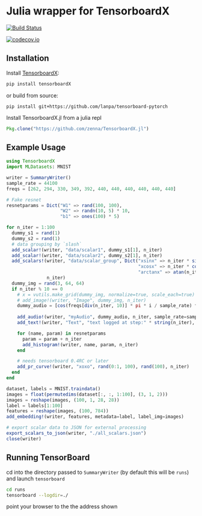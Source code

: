 # Julia wrapper for TensorboardX

[![Build Status](https://travis-ci.org/zenna/TensorboardX.jl.svg?branch=master)](https://travis-ci.org/zenna/TensorboardX.jl)

[![codecov.io](http://codecov.io/github/zenna/TensorboardX.jl/coverage.svg?branch=master)](http://codecov.io/github/zenna/TensorboardX.jl?branch=master)

## Installation 

Install [TensorboardX](https://github.com/lanpa/tensorboard-pytorch):

```python
pip install tensorboardX
```

or build from source:

```
pip install git+https://github.com/lanpa/tensorboard-pytorch
```

Install TensorboardX.jl from a julia repl

```julia
Pkg.clone("https://github.com/zenna/TensorboardX.jl")
```

## Example Usage

```julia
using TensorboardX
import MLDatasets: MNIST

writer = SummaryWriter()
sample_rate = 44100
freqs = [262, 294, 330, 349, 392, 440, 440, 440, 440, 440, 440]

# Fake resnet
resnetparams = Dict("W1" => rand(100, 100),
                    "W2" => randn(10, 5) * 10,
                    "b1" => ones(100) * 5)

for n_iter = 1:100
  dummy_s1 = rand(1)
  dummy_s2 = rand(1)
  # data grouping by `slash`
  add_scalar!(writer, "data/scalar1", dummy_s1[1], n_iter)
  add_scalar!(writer, "data/scalar2", dummy_s2[1], n_iter)
  add_scalars!(writer, "data/scalar_group", Dict("xsinx" => n_iter * sin(n_iter),
                                                 "xcosx" => n_iter * cos(n_iter),
                                                 "arctanx" => atan(n_iter)),
               n_iter)
  dummy_img = rand(3, 64, 64)
  if n_iter % 10 == 0
    # x = vutils.make_grid(dummy_img, normalize=true, scale_each=true)
    # add_image!(writer, "Image", dummy_img, n_iter)
    dummy_audio = [cos(freqs[div(n_iter, 10)] * pi * i / sample_rate) for i = 1:sample_rate * 2]
    
    add_audio!(writer, "myAudio", dummy_audio, n_iter, sample_rate=sample_rate)
    add_text!(writer, "Text", "text logged at step:" * string(n_iter), n_iter)

    for (name, param) in resnetparams
      param = param + n_iter
      add_histogram!(writer, name, param, n_iter)
    end

    # needs tensorboard 0.4RC or later
    add_pr_curve!(writer, "xoxo", rand(0:1, 100), rand(100), n_iter) 
  end
end

dataset, labels = MNIST.traindata()
images = float(permutedims(dataset[:, :, 1:100], (3, 1, 2)))
images = reshape(images, (100, 1, 28, 28))
label = labels[1:100]
features = reshape(images, (100, 784))
add_embedding!(writer, features, metadata=label, label_img=images)

# export scalar data to JSON for external processing
export_scalars_to_json(writer, "./all_scalars.json")
close(writer)
```

## Running TensorBoard

cd into the directory passed to `SummaryWriter` (by default this will be `runs`) and launch `tensorboard`

```bash
cd runs
tensorboard --logdir=./
```

point your browser to the the address shown